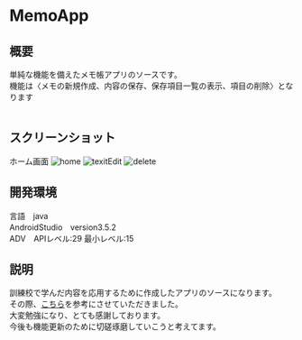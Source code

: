 MemoApp
====
## 概要
単純な機能を備えたメモ帳アプリのソースです。<br>
機能は〈メモの新規作成、内容の保存、保存項目一覧の表示、項目の削除〉となります<br>
<br>
## スクリーンショット
ホーム画面
![home](https://user-images.githubusercontent.com/60495469/75501753-3d267e00-5a14-11ea-96df-9bf37f0172d5.png)
![texitEdit](https://user-images.githubusercontent.com/60495469/75501563-b376b080-5a13-11ea-98a5-4e5eaea98782.png)
![delete](https://user-images.githubusercontent.com/60495469/75501771-4adc0380-5a14-11ea-81fa-767dbb1fa067.png)
<br>
## 開発環境
言語　java<br>
AndroidStudio　version3.5.2<br>
ADV　APIレベル:29 最小レベル:15
<br>
## 説明
訓練校で学んだ内容を応用するために作成したアプリのソースになります。<br>
その際、[こちら](https://high-programmer.com/2017/09/01/android-studio-memo-app-1/)を参考にさせていただきました。<br>
大変勉強になり、とても感謝しております。<br>
今後も機能更新のために切磋琢磨していこうと考えてます。

